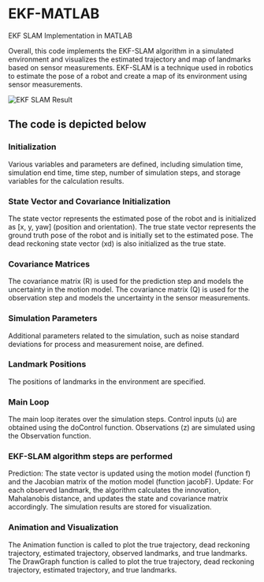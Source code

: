 # EKF-MATLAB
EKF SLAM Implementation in MATLAB

Overall, this code implements the EKF-SLAM algorithm in a simulated environment and visualizes the estimated trajectory and map of landmarks based on sensor measurements. EKF-SLAM is a technique used in robotics to estimate the pose of a robot and create a map of its environment using sensor measurements. 

![EKF SLAM Result](https://github.com/easensoy/EKF-SLAM/assets/76905667/089e456c-4cdb-4597-b8a3-fca72dcf2b29)

## The code is depicted below

### Initialization

Various variables and parameters are defined, including simulation time, simulation end time, time step, number of simulation steps, and storage variables for the calculation results.

### State Vector and Covariance Initialization

The state vector represents the estimated pose of the robot and is initialized as [x, y, yaw] (position and orientation).
The true state vector represents the ground truth pose of the robot and is initially set to the estimated pose.
The dead reckoning state vector (xd) is also initialized as the true state.

### Covariance Matrices

The covariance matrix (R) is used for the prediction step and models the uncertainty in the motion model.
The covariance matrix (Q) is used for the observation step and models the uncertainty in the sensor measurements.

### Simulation Parameters

Additional parameters related to the simulation, such as noise standard deviations for process and measurement noise, are defined.

### Landmark Positions

The positions of landmarks in the environment are specified.

### Main Loop

The main loop iterates over the simulation steps.
Control inputs (u) are obtained using the doControl function.
Observations (z) are simulated using the Observation function.

### EKF-SLAM algorithm steps are performed
Prediction: The state vector is updated using the motion model (function f) and the Jacobian matrix of the motion model (function jacobF).
Update: For each observed landmark, the algorithm calculates the innovation, Mahalanobis distance, and updates the state and covariance matrix accordingly.
The simulation results are stored for visualization.

### Animation and Visualization

The Animation function is called to plot the true trajectory, dead reckoning trajectory, estimated trajectory, observed landmarks, and true landmarks.
The DrawGraph function is called to plot the true trajectory, dead reckoning trajectory, estimated trajectory, and true landmarks.
